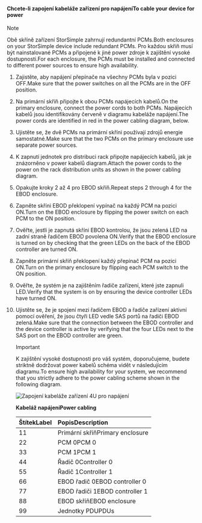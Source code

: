 <!--author=alkohli last changed: 9/16/15-->


#### <a name="to-cable-your-device-for-power"></a><span data-ttu-id="171ff-101">Chcete-li zapojení kabeláže zařízení pro napájení</span><span class="sxs-lookup"><span data-stu-id="171ff-101">To cable your device for power</span></span>
> [!NOTE]
> <span data-ttu-id="171ff-102">Obě skříně zařízení StorSimple zahrnují redundantní PCMs.</span><span class="sxs-lookup"><span data-stu-id="171ff-102">Both enclosures on your StorSimple device include redundant PCMs.</span></span> <span data-ttu-id="171ff-103">Pro každou skříň musí být nainstalované PCMs a připojené k jiné power zdroje k zajištění vysoké dostupnosti.</span><span class="sxs-lookup"><span data-stu-id="171ff-103">For each enclosure, the PCMs must be installed and connected to different power sources to ensure high availability.</span></span>
> 
> 

1. <span data-ttu-id="171ff-104">Zajistěte, aby napájení přepínače na všechny PCMs byla v pozici OFF.</span><span class="sxs-lookup"><span data-stu-id="171ff-104">Make sure that the power switches on all the PCMs are in the OFF position.</span></span>
2. <span data-ttu-id="171ff-105">Na primární skříň připojte k obou PCMs napájecích kabelů.</span><span class="sxs-lookup"><span data-stu-id="171ff-105">On the primary enclosure, connect the power cords to both PCMs.</span></span> <span data-ttu-id="171ff-106">Napájecích kabelů jsou identifikovány červeně v diagramu kabeláže napájení.</span><span class="sxs-lookup"><span data-stu-id="171ff-106">The power cords are identified in red in the power cabling diagram, below.</span></span>
3. <span data-ttu-id="171ff-107">Ujistěte se, že dvě PCMs na primární skříni používají zdrojů energie samostatné.</span><span class="sxs-lookup"><span data-stu-id="171ff-107">Make sure that the two PCMs on the primary enclosure use separate power sources.</span></span>
4. <span data-ttu-id="171ff-108">K zapnutí jednotek pro distribuci rack připojte napájecích kabelů, jak je znázorněno v power kabelů diagram.</span><span class="sxs-lookup"><span data-stu-id="171ff-108">Attach the power cords to the power on the rack distribution units as shown in the power cabling diagram.</span></span>
5. <span data-ttu-id="171ff-109">Opakujte kroky 2 až 4 pro EBOD skříň.</span><span class="sxs-lookup"><span data-stu-id="171ff-109">Repeat steps 2 through 4 for the EBOD enclosure.</span></span>
6. <span data-ttu-id="171ff-110">Zapněte skříni EBOD překlopení vypínač na každý PCM na pozici ON.</span><span class="sxs-lookup"><span data-stu-id="171ff-110">Turn on the EBOD enclosure by flipping the power switch on each PCM to the ON position.</span></span>
7. <span data-ttu-id="171ff-111">Ověřte, jestli je zapnutá skříni EBOD kontrolou, že jsou zelená LED na zadní straně řadičem EBOD povolena ON.</span><span class="sxs-lookup"><span data-stu-id="171ff-111">Verify that the EBOD enclosure is turned on by checking that the green LEDs on the back of the EBOD controller are turned ON.</span></span>
8. <span data-ttu-id="171ff-112">Zapněte primární skříň překlopení každý přepínač PCM na pozici ON.</span><span class="sxs-lookup"><span data-stu-id="171ff-112">Turn on the primary enclosure by flipping each PCM switch to the ON position.</span></span>
9. <span data-ttu-id="171ff-113">Ověřte, že systém je na zajištěním řadiče zařízení, které jste zapnuli LED.</span><span class="sxs-lookup"><span data-stu-id="171ff-113">Verify that the system is on by ensuring the device controller LEDs have turned ON.</span></span>
10. <span data-ttu-id="171ff-114">Ujistěte se, že je spojení mezi řadičem EBOD a řadiče zařízení aktivní pomocí ověření, že jsou čtyři LED vedle SAS portů na řadiči EBOD zelená.</span><span class="sxs-lookup"><span data-stu-id="171ff-114">Make sure that the connection between the EBOD controller and the device controller is active by verifying that the four LEDs next to the SAS port on the EBOD controller are green.</span></span>
    
    > [!IMPORTANT]
    > <span data-ttu-id="171ff-115">K zajištění vysoké dostupnosti pro váš systém, doporučujeme, budete striktně dodržovat power kabelů schéma vidět v následujícím diagramu.</span><span class="sxs-lookup"><span data-stu-id="171ff-115">To ensure high availability for your system, we recommend that you strictly adhere to the power cabling scheme shown in the following diagram.</span></span>
    > 
    > 
    
    ![Zapojení kabeláže zařízení 4U pro napájení](./media/storsimple-cable-8600-for-power/HCSCableYour4UDeviceforPower.png)
    
    <span data-ttu-id="171ff-117">**Kabeláž napájení**</span><span class="sxs-lookup"><span data-stu-id="171ff-117">**Power cabling**</span></span>
    
    | <span data-ttu-id="171ff-118">Štítek</span><span class="sxs-lookup"><span data-stu-id="171ff-118">Label</span></span> | <span data-ttu-id="171ff-119">Popis</span><span class="sxs-lookup"><span data-stu-id="171ff-119">Description</span></span> |
    |:--- |:--- |
    | <span data-ttu-id="171ff-120">1</span><span class="sxs-lookup"><span data-stu-id="171ff-120">1</span></span> |<span data-ttu-id="171ff-121">Primární skříň</span><span class="sxs-lookup"><span data-stu-id="171ff-121">Primary enclosure</span></span> |
    | <span data-ttu-id="171ff-122">2</span><span class="sxs-lookup"><span data-stu-id="171ff-122">2</span></span> |<span data-ttu-id="171ff-123">PCM 0</span><span class="sxs-lookup"><span data-stu-id="171ff-123">PCM 0</span></span> |
    | <span data-ttu-id="171ff-124">3</span><span class="sxs-lookup"><span data-stu-id="171ff-124">3</span></span> |<span data-ttu-id="171ff-125">PCM 1</span><span class="sxs-lookup"><span data-stu-id="171ff-125">PCM 1</span></span> |
    | <span data-ttu-id="171ff-126">4</span><span class="sxs-lookup"><span data-stu-id="171ff-126">4</span></span> |<span data-ttu-id="171ff-127">Řadič 0</span><span class="sxs-lookup"><span data-stu-id="171ff-127">Controller 0</span></span> |
    | <span data-ttu-id="171ff-128">5</span><span class="sxs-lookup"><span data-stu-id="171ff-128">5</span></span> |<span data-ttu-id="171ff-129">Řadič 1</span><span class="sxs-lookup"><span data-stu-id="171ff-129">Controller 1</span></span> |
    | <span data-ttu-id="171ff-130">6</span><span class="sxs-lookup"><span data-stu-id="171ff-130">6</span></span> |<span data-ttu-id="171ff-131">EBOD řadič 0</span><span class="sxs-lookup"><span data-stu-id="171ff-131">EBOD controller 0</span></span> |
    | <span data-ttu-id="171ff-132">7</span><span class="sxs-lookup"><span data-stu-id="171ff-132">7</span></span> |<span data-ttu-id="171ff-133">EBOD řadiči 1</span><span class="sxs-lookup"><span data-stu-id="171ff-133">EBOD controller 1</span></span> |
    | <span data-ttu-id="171ff-134">8</span><span class="sxs-lookup"><span data-stu-id="171ff-134">8</span></span> |<span data-ttu-id="171ff-135">EBOD skříň</span><span class="sxs-lookup"><span data-stu-id="171ff-135">EBOD enclosure</span></span> |
    | <span data-ttu-id="171ff-136">9</span><span class="sxs-lookup"><span data-stu-id="171ff-136">9</span></span> |<span data-ttu-id="171ff-137">Jednotky PDU</span><span class="sxs-lookup"><span data-stu-id="171ff-137">PDUs</span></span> |

